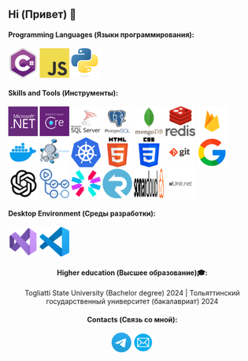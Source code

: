 ## Hi (Привет) 👋

<h4>Programming Languages (Языки программирования): </h4>
<p align="left">
	 <img style="margin: auto;" src="./resources/C_Sharp_logo.webp" alt=cplusplus width="60" height="60"/>
	 <img style="margin: auto;" src="./resources/JavaScript_logo.png" alt=c width="60" height="60"/>
	 <img style="margin: auto;" src="./resources/Python_logo.png" alt=python width="60" height="60"/>
</p>

<h4>Skills and Tools (Инструменты): </h4>
<p align="left">
	<img style="margin: auto;" src="./resources/dotnet_logo.png" alt=dotnet width="60" height="60"/> 
	<img style="margin: auto;" src="./resources/EF_logo.png" alt=EntityFramework width="60" height="60"/>
	<img style="margin: auto;" src="./resources/SQL_Server_logo.png" alt=SQL_Server width="60" height="60"/>
	<img style="margin: auto;" src="./resources/Postgresql_logo.png" alt=PostgreSQL width="60" height="60"/>
	<img style="margin: auto;" src="./resources/Mongodb_logo.webp" alt=MongoDB width="60" height="60"/>
	<img style="margin: auto;" src="./resources/redis_logo.png" alt=Redis width="60" height="60"/>
	<img style="margin: auto;" src="./resources/Firebase_logo.webp" alt=Firebase width="60" height="60"/>
	<img style="margin: auto;" src="./resources/Docker_logo.webp" alt=Docker width="60" height="60"/> 
	<img style="margin: auto;" src="./resources/Docker_Compose_logo.png" alt=Docker_Compose width="60" height="60"/> 
	<img style="margin: auto;" src="./resources/Kubernetes_logo.png" alt=Kubernetes width="60" height="60"/> 
	<img style="margin: auto;" src="./resources/HTML_logo.png" alt=HTML width="60" height="60"/> 
	<img style="margin: auto;" src="./resources/CSS_logo.png" alt=CSS width="60" height="60"/>   
	<img style="margin: auto;" src="./resources/git_logo.png" alt=git width="60" height="60"/> 
	<img style="margin: auto;" src="./resources/Google_logo.png" alt=Google width="60" height="60"/>
	<img style="margin: auto;" src="./resources/ChatGPT_logo.png" alt=CharGPT width="60" height="60"/>
	<img style="margin: auto;" src="./resources/GithubActions_logo.png" alt=GitHub_Actions width="60" height="60"/> 
	<img style="margin: auto;" src="./resources/JWT_logo.svg" alt=JWT width="60" height="60"/>   
	<img style="margin: auto;" src="./resources/SignaR_logo.png" alt=SignalR width="60" height="60"/> 
	<img style="margin: auto;" src="./resources/SonarCloud_logo.svg" alt=SonarCloud width="60" height="60"/>  
	<img style="margin: auto;" src="./resources/xUnit_logo.png" alt=xUnit width="60" height="60"/> 
</p>

<h4>Desktop Environment (Среды разработки): </h4>
<p align="left">
	<img style="margin: auto;" src="./resources/VS_logo.png" alt=Visual_Studio width="60" height="60"/>
	<img style="margin: auto;" src="./resources/VSC_logo.png" alt=isual_Studio_Code width="60" height="60"/>
</p>

<h4 align="center"> Higher education (Высшее образование)🎓:</h4>
<p align="center">
  	Togliatti State University (Bachelor degree) 2024 | Тольяттинский государственный университет (бакалавриат) 2024
</p>

<h4 align="center">Contacts (Связь со мной): </h4>
<p align="center">
	<a href=https://t.me/rick_biuick target="blank"><img align="center" src=./resources/Telegram_logo.webp alt="Telegram" height="40" width="40" /></a>
	<a href="mailto:roman.shubin2001@mail.ru" target="blank"><img align="center" src=./resources/Mail_logo.png alt=Email height="40" width="40" /></a>
</p>
